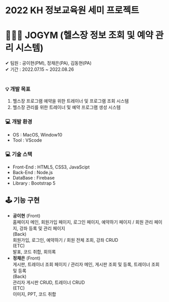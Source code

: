 # 2022 KH 정보교육원 세미 프로젝트 
# 🤸🏻‍♀️ JOGYM (헬스장 정보 조회 및 예약 관리 시스템)

✔ 팀원 : 공이현(PM), 정채은(PA), 김동현(PA)
<br />
✔ 기간 : 2022.07.15 ~ 2022.08.26
<br />
<br />

### 💡 개발 목표
  1. 헬스장 프로그램 예약을 위한 트레이너 및 프로그램 조회 시스템
  2. 헬스장 관리를 위한 트레이너 및 예약 프로그램 생성 시스템

### 💻 개발 환경
  * OS : MacOS, Window10
  * Tool : VScode

### 💻 기술 스택
  * Front-End : HTML5, CSS3, JavaScipt
  * Back-End : Node.js
  * DataBase : Firebase
  * Library : Bootstrap 5

## 🕹 기능 구현
  * <b>공이현</b>
    (Front)<br />
    홈페이지 메인, 회원가입 페이지, 로그인 페이지, 예약하기 페이지 / 회원 관리 페이지, 강좌 등록 및 관리 페이지<br />
    (Back)<br />
    회원가입, 로그인, 예약하기 / 회원 전체 조회, 강좌 CRUD<br />
    (ETC)<br />
    발표, 코드 취합, 회의록<br />
  * <b>정채은</b>
    (Front)<br />
    게시판, 트레이너 조회 페이지 / 관리자 메인, 게시판 조회 및 등록, 트레이너 조회 및 등록<br />
    (Back)<br />
    관리자 게시판 CRUD, 트레이너 CRUD<br />
    (ETC)<br />
    이미지, PPT, 코드 취합<br />
